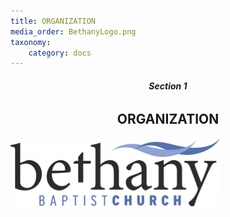 ```yaml
---
title: ORGANIZATION
media_order: BethanyLogo.png
taxonomy:
    category: docs
---
```


###### **<center>Section 1</center>**
## **<center>ORGANIZATION</center>**

![alt-text](BethanyLogo.png "Bethany Baptist Church Logo")